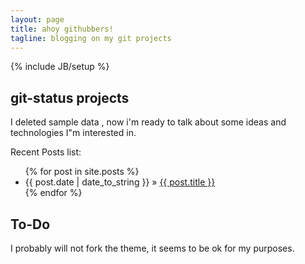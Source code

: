 ```yaml
---
layout: page
title: ahoy githubbers!
tagline: blogging on my git projects
---
```

{% include JB/setup %}

    
## git-status projects
  I deleted sample data , now i'm ready to talk about some ideas 
  and technologies I"m interested in.


Recent Posts list:

<ul class="posts">
  {% for post in site.posts %}
    <li><span>{{ post.date | date_to_string }}</span> &raquo; <a href="{{ BASE_PATH }}{{ post.url }}">{{ post.title }}</a></li>
  {% endfor %}
</ul>



## To-Do
  I probably will not fork the theme, it seems to be ok for my purposes.